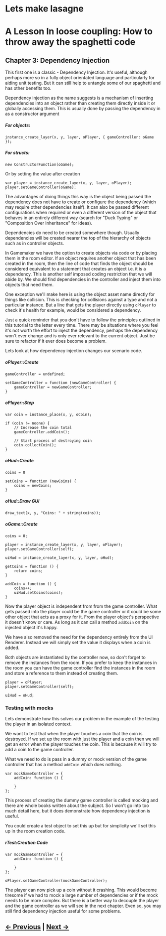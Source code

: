 # Lets make lasagne

# A Lesson In loose coupling: How to throw away the spaghetti code


## Chapter 3: Dependency Injection


This first one is a classic - Dependency Injection. It's useful, although perhaps more so in a fully object orientated language and particularly for aiding unit testing. But it can still help to untangle some of our spaghetti and has other benefits too.

Dependency injection as the name suggests is a mechanism of inserting dependencies into an object rather than creating them directly inside it or globally accessing them. This is usually done by passing the dependency in as a constructor argument

##### For objects:
```gml
instance_create_layer(x, y, layer, oPlayer, { gameController: oGame });
```

##### For structs:
```gml
new ConstructorFunction(oGame);
```

Or by setting the value after creation
```gml
var player = instance_create_layer(x, y, layer, oPlayer);
player.setGameController(oGame);
```

The advantages of doing things this way is the object being passed the dependency does not have to create or configure the dependency (which may require other dependencies itself). It can also be passed different configurations when required or even a different version of the object that behaves in an entirely different way (search for "Duck Typing" or "Composition Over Inheritance" for ideas).

Dependencies do need to be created somewhere though. Usually dependencies will be created nearer the top of the hierarchy of objects such as in controller objects.

In Gamemaker we have the option to create objects via code or by placing them in the room editor. If an object requires another object that has been created in the room, then the line of code that finds the object should be considered equivalent to a statement that creates an object i.e. it is a dependency. This is another self imposed coding restriction that we will abide by. We should find dependencies in the controller and inject them into objects that need them.

One exception we'll make here is using the object asset name directly for things like collision. This is checking for collisions against a type and not a particular instance. But a line that gets the player directly using `oPlayer` to check it's health for example, would be considered a dependency.

Just a quick reminder that you don't have to follow the principles outlined in this tutorial to the letter every time. There may be situations where you feel it's not worth the effort to inject the dependency, perhaps the dependency won't ever change and is only ever relevant to the current object. Just be sure to refactor if it ever does become a problem.

Lets look at how dependency injection changes our scenario code.

##### oPlayer::Create
```gml
gameController = undefined;

setGameController = function (newGameController) {
	gameController = newGameController;
}
```

##### oPlayer::Step
```gml
var coin = instance_place(x, y, oCoin);

if (coin != noone) {
	// Increase the coin total
	gameController.addCoin();

	// Start process of destroying coin
	coin.collectCoin();
}
```

##### oHud::Create
```gml
coins = 0

setCoins = function (newCoins) {
	coins = newCoins;
}
```

##### oHud::Draw GUI
```gml
draw_text(x, y, "Coins: " + string(coins));
```

##### oGame::Create
```gml
coins = 0;

player = instance_create_layer(x, y, layer, oPlayer);
player.setGameController(self);

uiHud = instance_create_layer(x, y, layer, oHud);

getCoins = function () {
	return coins;
}

addCoin = function () {
	coins++;
	uiHud.setCoins(coins);
}
```

Now the player object is independent from from the game controller. What gets passed into the player could be the game controller or it could be some other object that acts as a proxy for it. From the player object's perspective it doesn't know or care. As long as it can call a method `addCoin` on the injected object it's happy.

We have also removed the need for the dependency entirely from the UI Renderer. Instead we will simply set the value it displays when a coin is added.

Both objects are instantiated by the controller now, so don't forget to remove the instances from the room. If you prefer to keep the instances in the room you can have the game controller find the instances in the room and store a reference to them instead of creating them.

```
player = oPlayer;
player.setGameController(self);

uiHud = oHud;
```

### Testing with mocks

Lets demonstrate how this solves our problem in the example of the testing the player in an isolated context.

We want to test that when the player touches a coin that the coin is destroyed. If we set up the room with just the player and a coin then we will get an error when the player touches the coin. This is because it will try to add a coin to the game controller.

What we need to do is pass in a dummy or mock version of the game controller that has a method `addCoin` which does nothing.

```gml
var mockGameController = {
	addCoin: function () {

	}
};
```

This process of creating the dummy game controller is called mocking and there are whole books written about the subject. So I won't go into too much detail here, but it does demonstrate how dependency injection is useful.

You could create a test object to set this up but for simplicity we'll set this up in the room creation code.

##### rTest:Creation Code
```gml
var mockGameController = {
	addCoin: function () {

	}
};

oPlayer.setGameController(mockGameController);
```

The player can now pick up a coin without it crashing. This would become tiresome if we had to mock a large number of dependencies or if the mock needs to be more complex. But there is a better way to decouple the player and the game controller as we will see in the next chapter. Even so, you may still find dependency injection useful for some problems.

## [← Previous](/chapter-02-self-imposed-restrictions/chapter-02-self-imposed-restrictions.md) | [Next →](/chapter-04-signals/chapter-04-signals.md)
